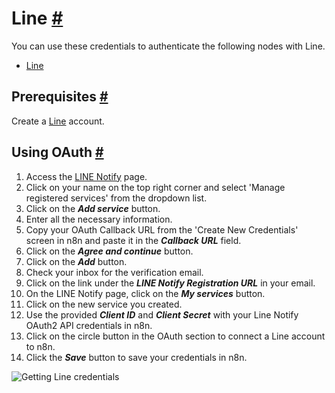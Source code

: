 


 Line
 [#](#line "Permanent link")
===================================



 You can use these credentials to authenticate the following nodes with Line.
 


* [Line](/integrations/builtin/app-nodes/n8n-nodes-base.line/)



 Prerequisites
 [#](#prerequisites "Permanent link")
-----------------------------------------------------



 Create a
 [Line](https://line.me/en/) 
 account.
 



 Using OAuth
 [#](#using-oauth "Permanent link")
-------------------------------------------------


1. Access the
 [LINE Notify](https://notify-bot.line.me/en/) 
 page.
2. Click on your name on the top right corner and select 'Manage registered services' from the dropdown list.
3. Click on the
 ***Add service***
 button.
4. Enter all the necessary information.
5. Copy your OAuth Callback URL from the 'Create New Credentials' screen in n8n and paste it in the
 ***Callback URL***
 field.
6. Click on the
 ***Agree and continue***
 button.
7. Click on the
 ***Add***
 button.
8. Check your inbox for the verification email.
9. Click on the link under the
 ***LINE Notify Registration URL***
 in your email.
10. On the LINE Notify page, click on the
 ***My services***
 button.
11. Click on the new service you created.
12. Use the provided
 ***Client ID***
 and
 ***Client Secret***
 with your Line Notify OAuth2 API credentials in n8n.
13. Click on the circle button in the OAuth section to connect a Line account to n8n.
14. Click the
 ***Save***
 button to save your credentials in n8n.



![Getting Line credentials](https://d33wubrfki0l68.cloudfront.net/7d640db8c9eb56015d15b3ecfa65d054cedc25a7/d759e/_images/integrations/builtin/credentials/line/using-oauth.gif)





